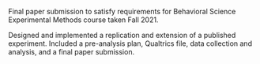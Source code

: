 Final paper submission to satisfy requirements for Behavioral Science Experimental Methods course taken Fall 2021. 

Designed and implemented a replication and extension of a published experiment. Included a pre-analysis plan, Qualtrics file, data collection and analysis, and a final paper submission. 
